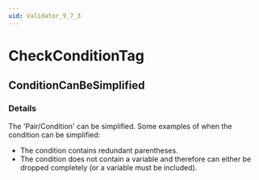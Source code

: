 ```yaml
---
uid: Validator_9_7_3
---
```


# CheckConditionTag

## ConditionCanBeSimplified

<!-- Description, Properties, ... sections are auto-generated. -->
<!-- REPLACE ME AUTO-GENERATION -->

### Details

The 'Pair/Condition' can be simplified. Some examples of when the condition can be simplified:
  - The condition contains redundant parentheses.
  - The condition does not contain a variable and therefore can either be dropped completely (or a variable must be included).

<!-- Uncomment to add example code -->
<!--### Example code-->
